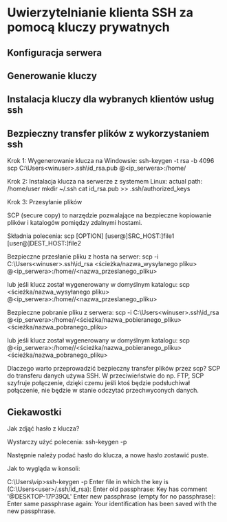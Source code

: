 # Uwierzytelnianie klienta SSH za pomocą kluczy prywatnych

## Konfiguracja serwera


## Generowanie kluczy


## Instalacja kluczy dla wybranych klientów usług ssh



## Bezpieczny transfer plików z wykorzystaniem ssh

Krok 1: Wygenerowanie klucza na Windowsie:
ssh-keygen -t rsa -b 4096
scp C:\Users\<winuser>\.ssh\id_rsa.pub <user>@<ip_serwera>:/home/<user>

Krok 2: Instalacja klucza na serwerze z systemem Linux:
actual path: /home/user
mkdir ~/.ssh
cat id_rsa.pub >> .ssh/authorized_keys

Krok 3: Przesyłanie plików

SCP (secure copy) to narzędzie pozwalające na bezpieczne kopiowanie plików i katalogów pomiędzy zdalnymi hostami.

Składnia polecenia:
scp [OPTION] [user@]SRC_HOST:]file1 [user@]DEST_HOST:]file2

Bezpieczne przesłanie pliku z hosta na serwer:
scp -i C:\Users\<winuser>\.ssh\id_rsa <ścieżka/nazwa_wysyłanego pliku> <user>@<ip_serwera>:/home/<user>/<nazwa_przeslanego_pliku>

lub jeśli klucz został wygenerowany w domyślnym katalogu:
scp <ścieżka/nazwa_wysyłanego pliku> <user>@<ip_serwera>:/home/<user>/<nazwa_przeslanego_pliku>

Bezpieczne pobranie pliku z serwera:
scp -i C:\Users\<winuser>\.ssh\id_rsa <user>@<ip_serwera>:/home/<user>/<ścieżka/nazwa_pobieranego_pliku> <ścieżka/nazwa_pobranego_pliku>

lub jeśli klucz został wygenerowany w domyślnym katalogu:
scp <user>@<ip_serwera>:/home/<user>/<ścieżka/nazwa_pobieranego_pliku> <ścieżka/nazwa_pobranego_pliku>

Dlaczego warto przeprowadzić bezpieczny transfer plików przez scp?
SCP do transferu danych używa SSH. W przeciwieństwie do np. FTP, SCP szyfruje połączenie, dzięki czemu jeśli ktoś będzie podsłuchiwał połączenie, nie będzie w stanie odczytać przechwyconych danych.
  
## Ciekawostki
  Jak zdjąć hasło z klucza?
  
  Wystarczy użyć polecenia:
  ssh-keygen -p
  
  Następnie należy podać hasło do klucza, a nowe hasło zostawić puste.
  
  Jak to wygląda w konsoli:
  
  C:\Users\vip>ssh-keygen -p
  Enter file in which the key is (C:\Users\<user>/.ssh/id_rsa):
  Enter old passphrase:
  Key has comment '<user>@DESKTOP-17P39QL'
  Enter new passphrase (empty for no passphrase):
  Enter same passphrase again:
  Your identification has been saved with the new passphrase.
  
